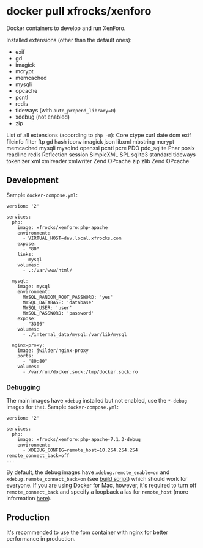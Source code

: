 # docker pull xfrocks/xenforo
Docker containers to develop and run XenForo.

Installed extensions (other than the default ones):
 * exif
 * gd
 * imagick
 * mcrypt
 * memcached
 * mysqli
 * opcache
 * pcntl
 * redis
 * tideways (with `auto_prepend_library=0`)
 * xdebug (not enabled)
 * zip

List of all extensions (according to `php -m`):
Core
ctype
curl
date
dom
exif
fileinfo
filter
ftp
gd
hash
iconv
imagick
json
libxml
mbstring
mcrypt
memcached
mysqli
mysqlnd
openssl
pcntl
pcre
PDO
pdo_sqlite
Phar
posix
readline
redis
Reflection
session
SimpleXML
SPL
sqlite3
standard
tideways
tokenizer
xml
xmlreader
xmlwriter
Zend OPcache
zip
zlib
Zend OPcache

## Development
Sample `docker-compose.yml`:

```
version: '2'

services:
  php:
    image: xfrocks/xenforo:php-apache
    environment:
      - VIRTUAL_HOST=dev.local.xfrocks.com
    expose:
      - "80"
    links:
      - mysql
    volumes:
      - .:/var/www/html/

  mysql:
    image: mysql
    environment:
      MYSQL_RANDOM_ROOT_PASSWORD: 'yes'
      MYSQL_DATABASE: 'database'
      MYSQL_USER: 'user'
      MYSQL_PASSWORD: 'password'
    expose:
      - "3306"
    volumes:
      - ./internal_data/mysql:/var/lib/mysql

  nginx-proxy:
    image: jwilder/nginx-proxy
    ports:
      - "80:80"
    volumes:
      - /var/run/docker.sock:/tmp/docker.sock:ro
```

### Debugging
The main images have `xdebug` installed but not enabled, use the `*-debug` images for that. Sample `docker-compose.yml`:

```
version: '2'

services:
  php:
    image: xfrocks/xenforo:php-apache-7.1.3-debug
    environment:
      - XDEBUG_CONFIG=remote_host=10.254.254.254 remote_connect_back=off
...
```

By default, the debug images have `xdebug.remote_enable=on` and `xdebug.remote_connect_back=on` (see [build script](https://github.com/xfrocks/docker-xenforo/blob/72443df7ea8d9d4139f245b3e82f7827aca65f4d/build-and-push#L41)) which should work for everyone. If you are using Docker for Mac, however, it's required to turn off `remote_connect_back` and specify a loopback alias for `remote_host` (more information [here](https://forums.docker.com/t/ip-address-for-xdebug/10460)).

## Production
It's recommended to use the fpm container with nginx for better performance in production.
